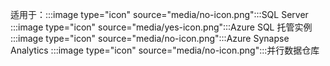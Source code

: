 <Token>适用于：:::image type="icon" source="media/no-icon.png":::SQL Server :::image type="icon" source="media/yes-icon.png":::Azure SQL 托管实例 :::image type="icon" source="media/no-icon.png":::Azure Synapse Analytics :::image type="icon" source="media/no-icon.png":::并行数据仓库 </Token>

